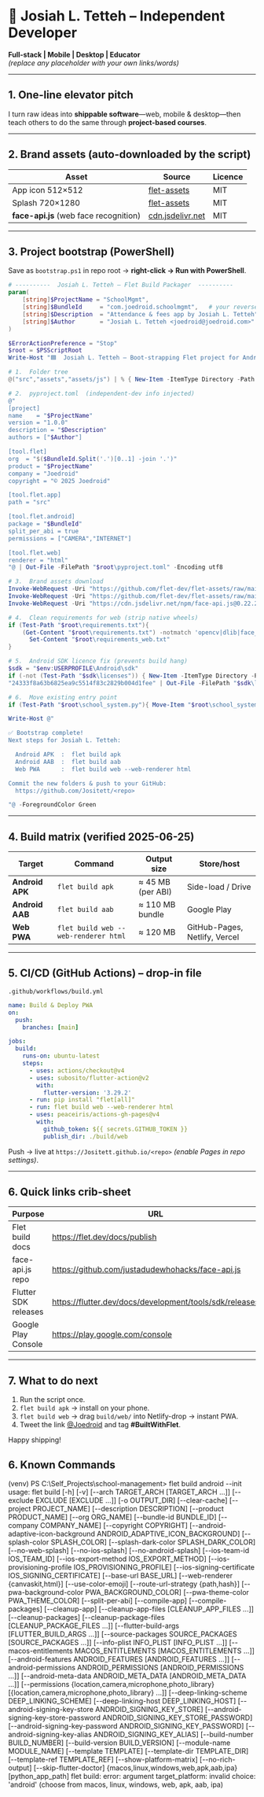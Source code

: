 # 🚀 Josiah L. Tetteh – **Independent Developer**  

**Full-stack | Mobile | Desktop | Educator**  
*(replace any placeholder with your own links/words)*

---

## 1.  One-line elevator pitch

I turn raw ideas into **shippable software**—web, mobile & desktop—then teach others to do the same through **project-based courses**.

---

## 2.  Brand assets (auto-downloaded by the script)

| Asset | Source | Licence |
|-------|--------|---------|
| App icon 512×512 | [flet-assets](https://github.com/flet-dev/flet-assets/raw/main/common/app_icon.png) | MIT |
| Splash 720×1280 | [flet-assets](https://github.com/flet-dev/flet-assets/raw/main/common/splash_android.png) | MIT |
| **face-api.js** (web face recognition) | [cdn.jsdelivr.net](https://cdn.jsdelivr.net/npm/face-api.js@0.22.2/dist/face-api.min.js) | MIT |

---

## 3.  Project bootstrap (PowerShell)

Save as `bootstrap.ps1` in repo root → **right-click → Run with PowerShell**.

```powershell
# ----------  Josiah L. Tetteh – Flet Build Packager  ----------
param(
    [string]$ProjectName = "SchoolMgmt",
    [string]$BundleId     = "com.joedroid.schoolmgmt",   # your reverse-domain
    [string]$Description  = "Attendance & fees app by Josiah L. Tetteh",
    [string]$Author       = "Josiah L. Tetteh <joedroid@joedroid.com>"
)

$ErrorActionPreference = "Stop"
$root = $PSScriptRoot
Write-Host "🟦  Josiah L. Tetteh – Boot-strapping Flet project for Android + Web" -ForegroundColor Cyan

# 1.  Folder tree
@("src","assets","assets/js") | % { New-Item -ItemType Directory -Path "$root\$_" -Force | Out-Null }

# 2.  pyproject.toml  (independent-dev info injected)
@"
[project]
name    = "$ProjectName"
version = "1.0.0"
description = "$Description"
authors = ["$Author"]

[tool.flet]
org  = "$($BundleId.Split('.')[0..1] -join '.')"
product = "$ProjectName"
company = "Joedroid"
copyright = "© 2025 Joedroid"

[tool.flet.app]
path = "src"

[tool.flet.android]
package = "$BundleId"
split_per_abi = true
permissions = ["CAMERA","INTERNET"]

[tool.flet.web]
renderer = "html"
"@ | Out-File -FilePath "$root\pyproject.toml" -Encoding utf8

# 3.  Brand assets download
Invoke-WebRequest -Uri "https://github.com/flet-dev/flet-assets/raw/main/common/app_icon.png" -OutFile "$root\assets\icon.png"
Invoke-WebRequest -Uri "https://github.com/flet-dev/flet-assets/raw/main/common/splash_android.png" -OutFile "$root\assets\splash_android.png"
Invoke-WebRequest -Uri "https://cdn.jsdelivr.net/npm/face-api.js@0.22.2/dist/face-api.min.js" -OutFile "$root\assets\js\face-api.min.js"

# 4.  Clean requirements for web (strip native wheels)
if (Test-Path "$root\requirements.txt"){
    (Get-Content "$root\requirements.txt") -notmatch 'opencv|dlib|face_recognition' |
      Set-Content "$root\requirements_web.txt"
}

# 5.  Android SDK licence fix (prevents build hang)
$sdk = "$env:USERPROFILE\Android\sdk"
if (-not (Test-Path "$sdk\licenses")) { New-Item -ItemType Directory -Path "$sdk\licenses" -Force }
"24333f8a63b6825ea9c5514f83c2829b004d1fee" | Out-File -FilePath "$sdk\licenses\android-sdk-license" -NoNewline

# 6.  Move existing entry point
if (Test-Path "$root\school_system.py"){ Move-Item "$root\school_system.py" "$root\src\main.py" -Force }

Write-Host @"

✅ Bootstrap complete!
Next steps for Josiah L. Tetteh:

  Android APK  :  flet build apk
  Android AAB  :  flet build aab
  Web PWA      :  flet build web --web-renderer html

Commit the new folders & push to your GitHub:
  https://github.com/Jositett/<repo>

"@ -ForegroundColor Green
```

---

## 4.  Build matrix (verified 2025-06-25)

| Target | Command | Output size | Store/host |
|--------|---------|-------------|------------|
| **Android APK** | `flet build apk` | ≈ 45 MB (per ABI) | Side-load / Drive |
| **Android AAB** | `flet build aab` | ≈ 110 MB bundle | Google Play |
| **Web PWA** | `flet build web --web-renderer html` | ≈ 120 MB | GitHub-Pages, Netlify, Vercel |

---

## 5.  CI/CD (GitHub Actions) – drop-in file

`.github/workflows/build.yml`

```yaml
name: Build & Deploy PWA
on:
  push:
    branches: [main]

jobs:
  build:
    runs-on: ubuntu-latest
    steps:
      - uses: actions/checkout@v4
      - uses: subosito/flutter-action@v2
        with:
          flutter-version: '3.29.2'
      - run: pip install "flet[all]"
      - run: flet build web --web-renderer html
      - uses: peaceiris/actions-gh-pages@v4
        with:
          github_token: ${{ secrets.GITHUB_TOKEN }}
          publish_dir: ./build/web
```

Push → live at `https://Jositett.github.io/<repo>` *(enable Pages in repo settings)*.

---

## 6.  Quick links crib-sheet

| Purpose | URL |
|---------|-----|
| Flet build docs | <https://flet.dev/docs/publish> |
| face-api.js repo | <https://github.com/justadudewhohacks/face-api.js> |
| Flutter SDK releases | <https://flutter.dev/docs/development/tools/sdk/releases> |
| Google Play Console | <https://play.google.com/console> |

---

## 7.  What to do next

1. Run the script once.  
2. `flet build apk` → install on your phone.  
3. `flet build web` → drag `build/web/` into Netlify-drop → instant PWA.  
4. Tweet the link [@Joedroid](https://twitter.com/Joedroid) and tag **#BuiltWithFlet**.

Happy shipping!

## 6. Known Commands

(venv) PS C:\Self_Projects\school-management> flet build android --init
usage: flet build [-h] [-v] [--arch TARGET_ARCH [TARGET_ARCH ...]] [--exclude EXCLUDE [EXCLUDE ...]] [-o OUTPUT_DIR] [--clear-cache] [--project PROJECT_NAME]
                  [--description DESCRIPTION] [--product PRODUCT_NAME] [--org ORG_NAME] [--bundle-id BUNDLE_ID] [--company COMPANY_NAME] [--copyright COPYRIGHT]
                  [--android-adaptive-icon-background ANDROID_ADAPTIVE_ICON_BACKGROUND] [--splash-color SPLASH_COLOR] [--splash-dark-color SPLASH_DARK_COLOR]
                  [--no-web-splash] [--no-ios-splash] [--no-android-splash] [--ios-team-id IOS_TEAM_ID] [--ios-export-method IOS_EXPORT_METHOD]
                  [--ios-provisioning-profile IOS_PROVISIONING_PROFILE] [--ios-signing-certificate IOS_SIGNING_CERTIFICATE] [--base-url BASE_URL]
                  [--web-renderer {canvaskit,html}] [--use-color-emoji] [--route-url-strategy {path,hash}] [--pwa-background-color PWA_BACKGROUND_COLOR]
                  [--pwa-theme-color PWA_THEME_COLOR] [--split-per-abi] [--compile-app] [--compile-packages] [--cleanup-app]
                  [--cleanup-app-files [CLEANUP_APP_FILES ...]] [--cleanup-packages] [--cleanup-package-files [CLEANUP_PACKAGE_FILES ...]]
                  [--flutter-build-args [FLUTTER_BUILD_ARGS ...]] [--source-packages SOURCE_PACKAGES [SOURCE_PACKAGES ...]] [--info-plist INFO_PLIST [INFO_PLIST ...]]
                  [--macos-entitlements MACOS_ENTITLEMENTS [MACOS_ENTITLEMENTS ...]] [--android-features ANDROID_FEATURES [ANDROID_FEATURES ...]]
                  [--android-permissions ANDROID_PERMISSIONS [ANDROID_PERMISSIONS ...]] [--android-meta-data ANDROID_META_DATA [ANDROID_META_DATA ...]]
                  [--permissions {location,camera,microphone,photo_library} [{location,camera,microphone,photo_library} ...]]
                  [--deep-linking-scheme DEEP_LINKING_SCHEME] [--deep-linking-host DEEP_LINKING_HOST] [--android-signing-key-store ANDROID_SIGNING_KEY_STORE]
                  [--android-signing-key-store-password ANDROID_SIGNING_KEY_STORE_PASSWORD] [--android-signing-key-password ANDROID_SIGNING_KEY_PASSWORD]
                  [--android-signing-key-alias ANDROID_SIGNING_KEY_ALIAS] [--build-number BUILD_NUMBER] [--build-version BUILD_VERSION] [--module-name MODULE_NAME]
                  [--template TEMPLATE] [--template-dir TEMPLATE_DIR] [--template-ref TEMPLATE_REF] [--show-platform-matrix] [--no-rich-output] [--skip-flutter-doctor]
                  {macos,linux,windows,web,apk,aab,ipa} [python_app_path]
flet build: error: argument target_platform: invalid choice: 'android' (choose from macos, linux, windows, web, apk, aab, ipa)
